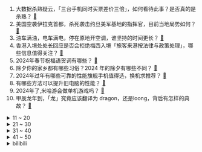 1. 大数据杀熟疑云，「三台手机同时买票差价三倍」，如何看待此事？是否真的是杀熟？ [:link:](https://www.zhihu.com/question/643366218)
2. 美国空袭伊拉克首都，杀死袭击约旦美军基地的指挥官，目前当地局势如何？ [:link:](https://www.zhihu.com/question/643531441)
3. 油车满油，电车满电，停在原地开空调，谁坚持的时间更长？ [:link:](https://www.zhihu.com/question/643330321)
4. 香港入境处处长回应是否会拒绝梅西入境「旅客来港按法律与政策处理」，哪些信息值得关注？ [:link:](https://www.zhihu.com/question/643601099)
5. 2024年春节祝福语贺词有哪些？ [:link:](https://www.zhihu.com/question/641894368)
6. 除夕你的家乡都有哪些习俗？2024 年的除夕有哪些不同？ [:link:](https://www.zhihu.com/question/643229559)
7. 2024年过年有哪些可靠的性能旗舰手机值得选，换机求推荐？ [:link:](https://www.zhihu.com/question/643379062)
8. 有哪些方法可以提升旧电脑的性能？ [:link:](https://www.zhihu.com/question/642171889)
9. 2024年了,米哈游会做单机游戏吗？ [:link:](https://www.zhihu.com/question/637816189)
10. 甲辰龙年到，「龙」究竟应该翻译为 dragon，还是loong，背后有怎样的典故？ [:link:](https://www.zhihu.com/question/643554695)
<details>
<summary>11 ~ 20</summary>

11. 如何看待高学历人群涌入保险行业，出现「清北学霸组团卖保险」的现象？ [:link:](https://www.zhihu.com/question/643239677)
12. 如何评价扬科维奇执教国足的表现？究竟怎样的主帅适合中国男足？ [:link:](https://www.zhihu.com/question/643057023)
13. 就「梅西事件」，球星马布里发文质疑贝克汉姆，称其不理解中国球迷，如何看待此事？ [:link:](https://www.zhihu.com/question/643568675)
14. 拥有一头回头率高的猫是一种什么样的体验？ [:link:](https://www.zhihu.com/question/279118474)
15. 情人节将至，有哪些有「仪式感」又实用的美妆好物适合送给女朋友？ [:link:](https://www.zhihu.com/question/643056329)
16. 中央广播电视总台《2024年春节联欢晚会》完成全部五次彩排，对于今年的春晚，你有哪些期待？ [:link:](https://www.zhihu.com/question/643543451)
17. 苹果被曝研发可折叠 iPhone ，但今明两年不会量产，哪些信息值得关注？你期待苹果折叠手机吗？ [:link:](https://www.zhihu.com/question/643546149)
18. 23-24 赛季 NBA鹈鹕 117:106 快船，如何评价这场比赛？ [:link:](https://www.zhihu.com/question/643546233)
19. 朝鲜最高人民会议决定废除与韩国所有经济领域合作协议，此举会产生哪些影响？ [:link:](https://www.zhihu.com/question/643524028)
20. 2024 年除夕有哪些朋友圈文案推荐？ [:link:](https://www.zhihu.com/question/643229557)
</details>
<details>
<summary>21 ~ 30</summary>

21. 迈阿密主帅谈梅西「医学奇迹」，「刚到日本就好了， 在香港真没法上场」，如何看待此事？ [:link:](https://www.zhihu.com/question/643535350)
22. 如何评价《崩坏:星穹铁道》中的角色米沙？他是否藏有秘密？ [:link:](https://www.zhihu.com/question/643536936)
23. 如果过年回家只能带一双运动鞋，你会怎么选择？ [:link:](https://www.zhihu.com/question/643057009)
24. 23-24 赛季 NBA勇士 127:104 76 人，如何评价这场比赛？ [:link:](https://www.zhihu.com/question/643528374)
25. 如何评价《崩坏：星穹铁道》动画短片： 「太平临新岁」 ？ [:link:](https://www.zhihu.com/question/643549692)
26. 龙年即将到来，如何用你的专业送出一个新春祝福？ [:link:](https://www.zhihu.com/question/641826071)
27. 过年吃什么馅儿的饺子最养生？ [:link:](https://www.zhihu.com/question/643371548)
28. 春节期间，想挣单位付的三倍值班工资，但家里人想让回家，怎么处理最好？ [:link:](https://www.zhihu.com/question/643327868)
29. 物理教师反映「每天一节体育课导致小科目完不成教学」，深圳市教育局回应，你觉得每天一节体育课是否合理？ [:link:](https://www.zhihu.com/question/643367533)
30. 除夕夜在春节文化中有什么特殊意义？ [:link:](https://www.zhihu.com/question/638044098)
</details>
<details>
<summary>31 ~ 40</summary>

31. 过年收到红包，我总要多回一倍才安心——为什么别人对我好，我却「不自在」？ [:link:](https://www.zhihu.com/question/643260266)
32. 有哪些适合除夕发的文案？ [:link:](https://www.zhihu.com/question/643238392)
33. 35 岁以后，「努力上进」还有意义吗？ [:link:](https://www.zhihu.com/question/638701659)
34. 如何看待阿里巴巴最新开源的第1.5代千问大模型Qwen-1.5系列？ [:link:](https://www.zhihu.com/question/643180992)
35. 美国参议院投票否决边境管控和对外军事援助的 1180 亿美元法案，哪些信息值得关注？ [:link:](https://www.zhihu.com/question/643540804)
36. 你觉得跑步的人最应该端正的态度有哪些？ [:link:](https://www.zhihu.com/question/642536855)
37. 如何评价韩国电影《首尔之春》？ [:link:](https://www.zhihu.com/question/643370946)
38. 日美计算机模拟联合军演，首次将中国列为假想敌，哪些信息值得警惕？ [:link:](https://www.zhihu.com/question/643030590)
39. 减肥可以隔一天吃一次放纵餐吗？ [:link:](https://www.zhihu.com/question/638449743)
40. 新的一年想培养一个运动习惯，什么运动让你收获很多？ [:link:](https://www.zhihu.com/question/642908260)
</details>
<details>
<summary>41 ~ 50</summary>

41. 在2024新的一年里，你的愿望是什么呢？ [:link:](https://www.zhihu.com/question/642331386)
42. 应届生刚毕业究竟选择国企还是私企？ [:link:](https://www.zhihu.com/question/406803023)
43. 湖南姐弟给被困高速的人免费送热水，衣服贴二维码遭质疑，家人「收费的是自家做的米粑粑」，如何看待此事？ [:link:](https://www.zhihu.com/question/643402415)
44. 如何评价《崩坏：星穹铁道》2.0版本冒险任务「想象一朵未来的玫瑰」？ [:link:](https://www.zhihu.com/question/643204566)
45. 禁止哪项技术后可将人类文明锁死在中世纪？ [:link:](https://www.zhihu.com/question/642683269)
46. 如何评价电视剧《繁花》大结局？ [:link:](https://www.zhihu.com/question/638781464)
47. 孩子春节假期，爱上吃糖了怎么办？ [:link:](https://www.zhihu.com/question/640846637)
48. 如果让你来补完这条龙，你会画出什么样的创意画作？ [:link:](https://www.zhihu.com/question/641826562)
49. 2024年，有哪些颜值实力并存的笔电新品值得期待？ [:link:](https://www.zhihu.com/question/643546040)
50. 作为一年级家长，该用怎样的心态陪孩子开启人生的新阶段，家校如何配合才能帮助孩子更好成长？ [:link:](https://www.zhihu.com/question/643023180)
</details><details>
<summary>bilibili</summary>

</details>